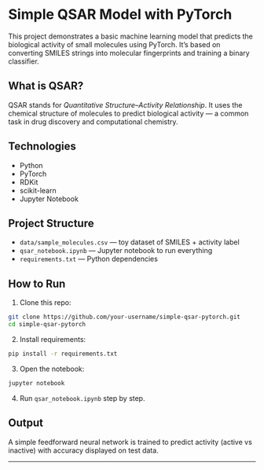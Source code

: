 #  Simple QSAR Model with PyTorch

This project demonstrates a basic machine learning model that predicts the biological activity of small molecules using PyTorch. It’s based on converting SMILES strings into molecular fingerprints and training a binary classifier.

##  What is QSAR?
QSAR stands for *Quantitative Structure–Activity Relationship*. It uses the chemical structure of molecules to predict biological activity — a common task in drug discovery and computational chemistry.

##  Technologies
- Python
- PyTorch
- RDKit
- scikit-learn
- Jupyter Notebook

##  Project Structure
- `data/sample_molecules.csv` — toy dataset of SMILES + activity label
- `qsar_notebook.ipynb` — Jupyter notebook to run everything
- `requirements.txt` — Python dependencies

##  How to Run

1. Clone this repo:
```bash
git clone https://github.com/your-username/simple-qsar-pytorch.git
cd simple-qsar-pytorch
```

2. Install requirements:
```bash
pip install -r requirements.txt
```

3. Open the notebook:
```bash
jupyter notebook
```

4. Run `qsar_notebook.ipynb` step by step.

##  Output
A simple feedforward neural network is trained to predict activity (active vs inactive) with accuracy displayed on test data.

---

